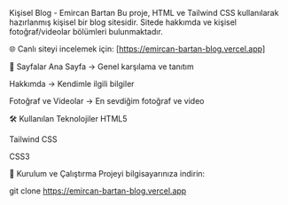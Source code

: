 Kişisel Blog - Emircan Bartan
Bu proje, HTML ve Tailwind CSS kullanılarak hazırlanmış kişisel bir blog sitesidir. Sitede hakkımda ve kişisel fotoğraf/videolar bölümleri bulunmaktadır.

🌐 Canlı siteyi incelemek için: [https://emircan-bartan-blog.vercel.app]

📁 Sayfalar
Ana Sayfa → Genel karşılama ve tanıtım

Hakkımda → Kendimle ilgili bilgiler

Fotoğraf ve Videolar → En sevdiğim fotoğraf ve video

🛠️ Kullanılan Teknolojiler
HTML5

Tailwind CSS

CSS3

🚀 Kurulum ve Çalıştırma
Projeyi bilgisayarınıza indirin:

git clone https://emircan-bartan-blog.vercel.app

